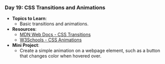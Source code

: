 ### **Day 19: CSS Transitions and Animations**

- **Topics to Learn**:
  - Basic transitions and animations.
- **Resources**:
  - [MDN Web Docs - CSS Transitions](https://developer.mozilla.org/en-US/docs/Web/CSS/CSS_Transitions/Using_CSS_transitions)
  - [W3Schools - CSS Animations](https://www.w3schools.com/css/css3_animations.asp)
- **Mini Project**:
  - Create a simple animation on a webpage element, such as a button that changes color when hovered over.
